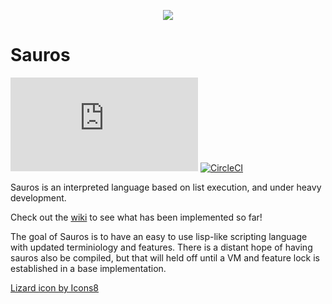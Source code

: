 <p align="center">
  <img src="https://img.icons8.com/ios-glyphs/90/null/lizard.png"/>
</p>

# Sauros


[![GitHub license](https://badgen.net/github/license/Naereen/Strapdown.js)](https://github.com/bosley/sauros/blob/main/LICENSE)
[![CircleCI](https://dl.circleci.com/status-badge/img/gh/bosley/sauros/tree/main.svg?style=svg)](https://dl.circleci.com/status-badge/redirect/gh/bosley/sauros/tree/main)

Sauros is an interpreted language based on list execution, and under heavy development. 

Check out the [wiki](https://github.com/bosley/sauros/wiki) to see what has been implemented so far!

The goal of Sauros is to have an easy to use lisp-like scripting language with updated terminiology and features. 
There is a distant hope of having sauros also be compiled, but that will held off until a VM and feature lock is established in a base implementation. 


<a target="_blank" href="https://icons8.com/icon/103610/lizard">Lizard icon by Icons8</a>

